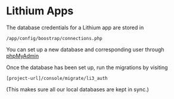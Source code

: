 Lithium Apps
============

The database credentials for a Lithium app are stored in

    /app/config/boostrap/connections.php

You can set up a new database and corresponding user through [phpMyAdmin](http://localhost:8888/phpMyAdmin/)

Once the database has been set up, run the migrations by visiting

    [project-url]/console/migrate/li3_auth

(This makes sure all our local databases are kept in sync.)